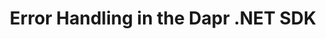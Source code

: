 ﻿---
type: docs
title: "Error Handling in the Dapr .NET SDK"
linkTitle: "Error handling"
weight: 50000
description: Learn about error handling in the Dapr.NET SDK.
---